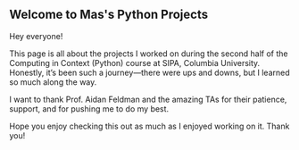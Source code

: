 ## Welcome to Mas's Python Projects

Hey everyone!

This page is all about the projects I worked on during the second half of the Computing in Context (Python) course at SIPA, Columbia University. Honestly, it’s been such a journey—there were ups and downs, but I learned so much along the way.

I want to thank Prof. Aidan Feldman and the amazing TAs for their patience, support, and for pushing me to do my best.

Hope you enjoy checking this out as much as I enjoyed working on it. Thank you!
